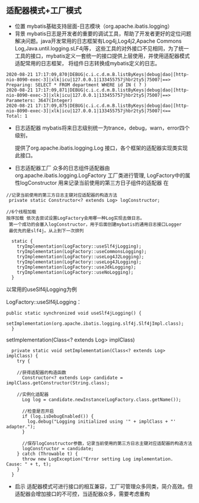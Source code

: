 ## 适配器模式+工厂模式

* 位置
  mybatis基础支持层面-日志模块（org.apache.ibatis.logging）
* 背景
  mybatis日志是开发者的重要的调试工具，帮助了开发者更好的定位问题解决问题。java开发常用的日志框架有Log4j,Log4j2,Apache Commons Log,Java.until.logging.sLF4j等，
  这些工具的对外接口不见相同，为了统一工具的接口，mybatis定义一套统一的接口提供上层使用，并使用适配器模式适配常用的日志框架，
  将组件日志转换成mybatis定义的日志。

```
2020-08-21 17:17:09,870|DEBUG|c.i.c.d.m.B.listByKeys|debug|dao|[http-nio-8090-exec-3]|xlk|icu|127.0.0.1|133455757jhbr2ty5|75007|==>  Preparing: SELECT * FROM department WHERE id IN ( ? ) 
2020-08-21 17:17:09,871|DEBUG|c.i.c.d.m.B.listByKeys|debug|dao|[http-nio-8090-exec-3]|xlk|icu|127.0.0.1|133455757jhbr2ty5|75007|==> Parameters: 3647(Integer)
2020-08-21 17:17:09,875|DEBUG|c.i.c.d.m.B.listByKeys|debug|dao|[http-nio-8090-exec-3]|xlk|icu|127.0.0.1|133455757jhbr2ty5|75007|<==      Total: 1
```

* 日志适配器
  mybatis将来日志级别统一为trance，debug，warn，error四个级别，

  提供了org.apache.ibatis.logging.Log 接口，各个框架的适配器实现类实现此接口。

* 日志适配器工厂
  众多的日志组件适配器由org.apache.ibatis.logging.LogFactory 工厂类进行管理,
  LogFactory中的属性logConstructor 用来记录当前使用的第三方日子组件的适配器
  在

``` 
//记录当前使用的第三方日志主键对应适配器的构造方法
 private static Constructor<? extends Log> logConstructor;

//6个线程加载
按序加载 依次去尝试设置LogFactory会用哪一种Log实现去做日志。
 第一个成功的会塞入logConstructor，用于后面创建mybatis的通用日志接口Logger
 最优先的是slf4j。从上到下一次排列
    
  static {
    tryImplementation(LogFactory::useSlf4jLogging);
    tryImplementation(LogFactory::useCommonsLogging);
    tryImplementation(LogFactory::useLog4J2Logging);
    tryImplementation(LogFactory::useLog4JLogging);
    tryImplementation(LogFactory::useJdkLogging);
    tryImplementation(LogFactory::useNoLogging);
  }
```

以常用的useSlf4jLogging为例

LogFactory::useSlf4jLogging：

```
public static synchronized void useSlf4jLogging() {
    setImplementation(org.apache.ibatis.logging.slf4j.Slf4jImpl.class);
  }
```

setImplementation(Class<? extends Log> implClass)

```
  private static void setImplementation(Class<? extends Log> implClass) {
    try {
    
    //获得适配器的构造函数
      Constructor<? extends Log> candidate = implClass.getConstructor(String.class);
      
    //实例化适配器
      Log log = candidate.newInstance(LogFactory.class.getName());
      
      //检查是否开启
      if (log.isDebugEnabled()) {
        log.debug("Logging initialized using '" + implClass + "' adapter.");
      }
      
      //保存logConstructor参数，记录当前使用的第三方日志主键对应适配器的构造方法
      logConstructor = candidate;
    } catch (Throwable t) {
      throw new LogException("Error setting Log implementation.  Cause: " + t, t);
    }
  }
```

* 启示
  适配器模式可进行接口的相互兼容，工厂可管理众多同类，简介高效。但适配器会增加接口的不可控，当适配器众多，需要考虑重构

